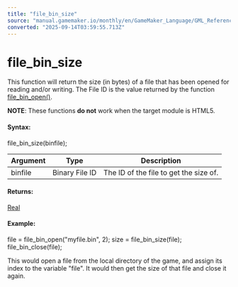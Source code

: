 ```yaml
---
title: "file_bin_size"
source: "manual.gamemaker.io/monthly/en/GameMaker_Language/GML_Reference/File_Handling/Binary_Files/file_bin_size.htm"
converted: "2025-09-14T03:59:55.713Z"
---
```


# file\_bin\_size

This function will return the size (in bytes) of a file that has been opened for reading and/or writing. The File ID is the value returned by the function [file\_bin\_open()](file_bin_open.md).

**NOTE**: These functions **do not** work when the target module is HTML5.

#### Syntax:

file\_bin\_size(binfile);

| Argument | Type | Description |
| --- | --- | --- |
| binfile | Binary File ID | The ID of the file to get the size of. |

#### Returns:

[Real](../../../GML_Overview/Data_Types.md)

#### Example:

file = file\_bin\_open("myfile.bin", 2);
size = file\_bin\_size(file);
file\_bin\_close(file);

This would open a file from the local directory of the game, and assign its index to the variable "file". It would then get the size of that file and close it again.